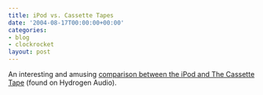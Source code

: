 ```yaml
---
title: iPod vs. Cassette Tapes
date: '2004-08-17T00:00:00+00:00'
categories:
- blog
- clockrocket
layout: post
---
```


An interesting and amusing <a href="http://homepage.mac.com/danielturek/PhotoAlbum50.html">comparison between the iPod and The Cassette Tape</a> (found on Hydrogen Audio).




